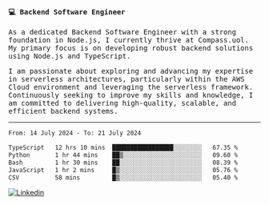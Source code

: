 
<samp>
  
#### 💻 Backend Software Engineer

As a dedicated Backend Software Engineer with a strong foundation in Node.js, I currently thrive at Compass.uol. My primary focus is on developing robust backend solutions using Node.js and TypeScript.

I am passionate about exploring and advancing my expertise in serverless architectures, particularly within the AWS Cloud environment and leveraging the serverless framework. Continuously seeking to improve my skills and knowledge, I am committed to delivering high-quality, scalable, and efficient backend systems.

---

<!--START_SECTION:waka-->

```txt
From: 14 July 2024 - To: 21 July 2024

TypeScript   12 hrs 10 mins  █████████████████░░░░░░░░   67.35 %
Python       1 hr 44 mins    ██▒░░░░░░░░░░░░░░░░░░░░░░   09.60 %
Bash         1 hr 30 mins    ██░░░░░░░░░░░░░░░░░░░░░░░   08.39 %
JavaScript   1 hr 2 mins     █▒░░░░░░░░░░░░░░░░░░░░░░░   05.76 %
CSV          58 mins         █▒░░░░░░░░░░░░░░░░░░░░░░░   05.40 %
```

<!--END_SECTION:waka-->
  
</samp>

[![Linkedin](https://img.shields.io/badge/-Mateus%20Garcia-c080ff?style=flat-square&logo=Linkedin&logoColor=white&link=https://www.linkedin.com/in/mpgxc)](https://www.linkedin.com/in/mateusogarcia) 
